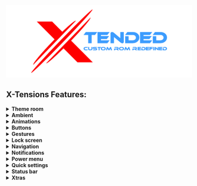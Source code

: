 ![Project PROJECT-XTENDED](https://github.com/Project-Xtended/docs/raw/master/Xtended-banner.png)
-------------------------------------------------------------------------------------------------------
**X-Tensions Features:** 
-----------------------------

<details>
<summary><b>Theme room</b></summary>

* Use custom color
* Custom color
* White luminance
* Use accurate shades
* Chroma factor
* Use linear lightness
* Dark theme
	* Use Dark theme
	* Schedule
	* Theme color
</details>
<details>
<summary><b>Ambient</b></summary>

* Edge lighting
* Show always
* Show on AOD
* Hide AOD content
* Light color
* Custom color
* Light Layout Style
* Light view
* Light width
* Light duration
* Light repeat count
* Light repeat mode
* Timeout
</details>
<details>
<summary><b>Animations</b></summary>

* Power menu animations
* QS Tiles Animations
	* Animation styles
	* Animation duration
	* Tiles animations interpolator
</details>
<details>
<summary><b>Buttons</b></summary>

* Music control
* Reorient
* Volume rocker wake
* Volume dialog timeout
</details>
<details>
<summary><b>Gestures</b></summary>

* System settings
* Swipe to screenshot
* Brightness control
* Toggle torch when screen is off
* Double tap to sleep Gestures
	* Lockscreen
	* Statusbar
</details>
<details>
<summary><b>Lock screen</b></summary>

* Lockscreen shortcuts
* Show media art
* Media art blur level
* Lockscreen charging info
* Hide botton shortcuts
* Udfps haptic feedback
* Screen off FOD
</details>
<details>
<summary><b>Navigation</b></summary>

* System Navigation
	* Swipe to invoke the assisrance
	* Back sensitivity (Left/Right edge)
	* Set screen height for back gesture
	* Dead zone
	* Gesture bar length
	* Haptic feedback
	* Advance gesture options
		* Extended swipe action
		* Long swipe action timeout
		* Long left swipe action
		* Long right swipe action
		* Vertical left L-swipe action
		* Vertical right L-swipe action
	* 2-button navigation
	* 3-button navigation
* On screen navigation bar
* Layout
	* Normal
	* Compact
	* Left-leaning
	* Right-leaning
* Invert layout
* Show arrow keys while typing
</details>
<details>
<summary><b>Notifications</b></summary>

* Heads up
	* Heads up
	* Time out
	* Snooze timer
	* Less boaring heads up
* Show notifications count
* Notification Headers
* Breathing SMS
* Breathing Missed Call
* Breathing Voicemail
</details>
<details>
<summary><b>Power menu</b></summary>

* Power/reboot menu opacity
* Power/reboot dialog dim background
* Hide on lockscreen
* Power UI items ( Like On-The-Go in power menu)
</details>
<details>
<summary><b>Quick settings</b></summary>

* Show brightness slider
* Show brightness slider on bottom
* Show brightness slider in Quick QS panel
* Adaptive brightness button
* Vibrate QS tiles on touch
* Quick QS pulldown
</details>
<details>
<summary><b>Status bar</b></summary>

* System icons
* Clock and date
* Traffic indicators
* Statusbar battery indicator
* Carrier label
* Status bar logo
* Select VoLTE/HD icon
* Hide call strength icon
* Show Location Privacy Indicator
* Show 4g instead of LTE
* VoLTE icon
* Show data disabled icon
* Roaming indicator
* Old mobiletype
</details>
<details>
<summary><b>Xtras</b></summary>

* Burn in protection
* Burn in protection interval of shift
* Wake up on charge
* Charging animation
* Toast app icon
* Rounded corners
* Rounded corner radius
* Status bar left padding
* Status bar right padding
</details>
